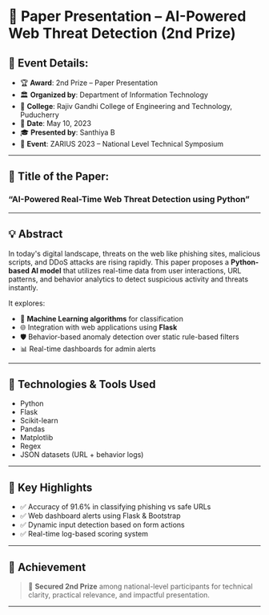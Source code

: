 # 🧠 Paper Presentation – AI-Powered Web Threat Detection (2nd Prize)

## 🏫 Event Details:
- 🏆 **Award**: 2nd Prize – Paper Presentation  
- 🏛️ **Organized by**: Department of Information Technology  
- 🏫 **College**: Rajiv Gandhi College of Engineering and Technology, Puducherry  
- 📅 **Date**: May 10, 2023  
- 🎓 **Presented by**: Santhiya B  
- 🎤 **Event**: ZARIUS 2023 – National Level Technical Symposium  

---

## 📄 Title of the Paper:
### **“AI-Powered Real-Time Web Threat Detection using Python”**

---

## 💡 Abstract

In today's digital landscape, threats on the web like phishing sites, malicious scripts, and DDoS attacks are rising rapidly. This paper proposes a **Python-based AI model** that utilizes real-time data from user interactions, URL patterns, and behavior analytics to detect suspicious activity and threats instantly.

It explores:
- 🧠 **Machine Learning algorithms** for classification  
- 🌐 Integration with web applications using **Flask**  
- 🛡️ Behavior-based anomaly detection over static rule-based filters  
- 📊 Real-time dashboards for admin alerts

---

## 🔧 Technologies & Tools Used
- Python  
- Flask  
- Scikit-learn  
- Pandas  
- Matplotlib  
- Regex  
- JSON datasets (URL + behavior logs)

---

## 📌 Key Highlights
- ✅ Accuracy of 91.6% in classifying phishing vs safe URLs  
- ✅ Web dashboard alerts using Flask & Bootstrap  
- ✅ Dynamic input detection based on form actions  
- ✅ Real-time log-based scoring system

---

## 🏅 Achievement

> 🥈 **Secured 2nd Prize** among national-level participants for technical clarity, practical relevance, and impactful presentation.

---
